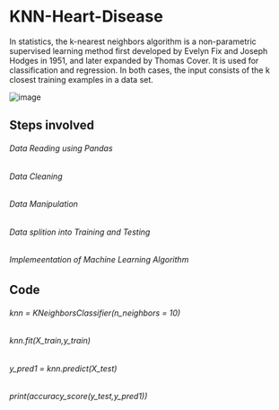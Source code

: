 # KNN-Heart-Disease
In statistics, the k-nearest neighbors algorithm is a non-parametric supervised learning method first developed by Evelyn Fix and Joseph Hodges in 1951, and later expanded by Thomas Cover. It is used for classification and regression. In both cases, the input consists of the k closest training examples in a data set.

![image](https://user-images.githubusercontent.com/86295676/179417013-c030ebd3-3225-4e02-b5a1-45803c65c817.png)

## Steps involved
###### Data Reading using Pandas 
###### Data Cleaning
###### Data Manipulation
###### Data splition into Training and Testing
###### Implemeentation of Machine Learning Algorithm

## Code
###### knn = KNeighborsClassifier(n_neighbors = 10)
###### knn.fit(X_train,y_train)
###### y_pred1 = knn.predict(X_test)
###### print(accuracy_score(y_test,y_pred1))
